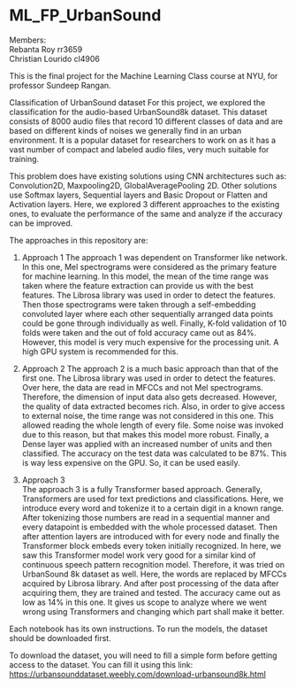 # ML_FP_UrbanSound  

Members:   
Rebanta Roy  rr3659  
Christian Lourido  cl4906  

This is the final project for the Machine Learning Class course at NYU, for professor Sundeep Rangan.  

Classification of UrbanSound dataset
For this project, we explored the classification for the audio-based UrbanSound8k dataset. This dataset consists of 8000 audio files that record 10 different classes of data and are based on different kinds of noises we generally find in an urban environment. It is a popular dataset for researchers to work on as it has a vast number of compact and labeled audio files, very much suitable for training. 

This problem does have existing solutions using CNN architectures such as:
Convolution2D, Maxpooling2D, GlobalAveragePooling 2D. Other solutions use Softmax layers, Sequential layers and Basic Dropout or Flatten and Activation layers. Here, we explored 3 different approaches to the existing ones, to evaluate the performance of the same and analyze if the accuracy can be improved. 

The approaches in this repository are:  
1. Approach 1
The approach 1 was dependent on Transformer like network. In this one, Mel spectrograms were considered as the primary feature for machine learning. In this model, the mean of the time range was taken where the feature extraction can provide us with the best features. The Librosa library was used in order to detect the features. Then those spectrograms were taken through a self-embedding convoluted layer where each other sequentially arranged data points could be gone through individually as well. Finally, K-fold validation of 10 folds were taken and the out of fold accuracy came out as 84%. However, this model is very much expensive for the processing unit. A high GPU system is recommended for this. 

2. Approach 2
The approach 2 is a much basic approach than that of the first one. The Librosa library was used in order to detect the features. Over here, the data are read in MFCCs and not Mel spectrograms. Therefore, the dimension of input data also gets decreased. However, the quality of data extracted becomes rich. Also, in order to give access to external noise, the time range was not considered in this one. This allowed reading the whole length of every file. Some noise was invoked due to this reason, but that makes this model more robust. Finally, a Dense layer was applied with an increased number of units and then classified. The accuracy on the test data was calculated to be 87%. This is way less expensive on the GPU. So, it can be used easily.

3. Approach 3  
The approach 3 is a fully Transformer based approach. Generally, Transformers are used for text predictions and classifications. Here, we introduce every word and tokenize it to a certain digit in a known range. After tokenizing those numbers are read in a sequential manner and every datapoint is embedded with the whole processed dataset. Then after attention layers are introduced with for every node and finally the Transformer block embeds every token initially recognized. In here, we saw this Transformer model work very good for a similar kind of continuous speech pattern recognition model. Therefore, it was tried on UrbanSound 8k dataset as well. Here, the words are replaced by MFCCs acquired by Librosa library. And after post processing of the data after acquiring them, they are trained and tested. The accuracy came out as low as 14% in this one. It gives us scope to analyze where we went wrong using Transformers and changing which part shall make it better.

Each notebook has its own instructions. To run the models, the dataset should be downloaded first. 

To download the dataset, you will need to fill a simple form before getting access to the dataset. You can fill it using this link:
https://urbansounddataset.weebly.com/download-urbansound8k.html



